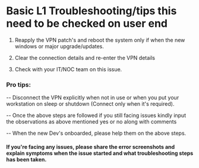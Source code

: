 # Basic L1 Troubleshooting/tips this need to be checked on user end

1. Reapply the VPN patch's and reboot the system only if when the new windows or major upgrade/updates.

2. Clear the connection details and re-enter the VPN details

3. Check with your IT/NOC team on this issue.


### Pro tips: 


-- Disconnect the VPN explicitly when not in use or when you put your workstation on sleep or shutdown (Connect only when it's required).

-- Once the above steps are followed if you still facing issues kindly input the observations as above mentioned yes or no along with comments 

-- When the new Dev's onboarded, please help them on the above steps.


#### If you're facing any issues, please share the error screenshots and explain symptoms when the issue started and what troubleshooting steps has been taken.
